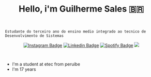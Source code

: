  <h1 align ="center">  Hello, i'm Guilherme Sales 🇧🇷</h1>
 <br>

 
 ```
Estudante do terceiro ano do ensino medio integrado ao tecnico de Desenvolvimento de Sistemas
```

<div align="center">

[![Instagram Badge](https://img.shields.io/badge/-instagram-red?style=for-the-badge&logo=instagram&logoColor=white&link=https://github.com/arthurspk)](https://www.instagram.com/guilhermesales26)
[![Linkedin Badge](https://img.shields.io/badge/-Linkedin-blue?style=for-the-badge&logo=Linkedin&logoColor=white&link=https://github.com/arthurspk)](https://www.linkedin.com/in/guilherme-sales-428b7a237/)
[![Spotify Badge](https://img.shields.io/badge/-Spotify-3bb34b?style=for-the-badge&logo=Spotify&logoColor=161f16&link=https://github.com/arthurspk)](https://open.spotify.com/user/ni8gvrrrmksrrym3eax5ii8gh)
  <a href = "mailto:guiguisalesaraujo@gmail.com"><img src="https://img.shields.io/badge/-Gmail-%23333?style=for-the-badge&logo=gmail&logoColor=white" target="_blank"></a>
  </div>

<br>
<ul>
 <li>I'm a student at etec from peruibe</li>
 <li>I'm 17 years</li>
</ul>

